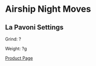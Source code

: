 
# Airship Night Moves

## La Pavoni Settings

Grind: ?

Weight: ?g



[Product Page](https://www.drinktrade.com/night-moves/p/3552)